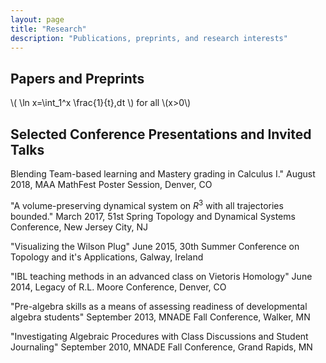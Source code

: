 ```yaml
---
layout: page
title: "Research"
description: "Publications, preprints, and research interests"
---
```


## Papers and Preprints

\\( \ln x=\int_1^x \frac{1}{t}\,dt \\) for all \\(x>0\\)

## Selected Conference Presentations and Invited Talks

Blending Team-based learning and Mastery grading in Calculus I." August 2018, MAA MathFest Poster Session, Denver, CO

"A volume-preserving dynamical system on $R^3$ with all trajectories bounded." March 2017, 51st Spring Topology and Dynamical Systems Conference, New Jersey City, NJ

"Visualizing the Wilson Plug" June 2015, 30th Summer Conference on Topology and it's Applications, Galway, Ireland

"IBL teaching methods in an advanced class on Vietoris Homology" June 2014, Legacy of R.L. Moore Conference, Denver, CO

"Pre-algebra skills as a means of assessing readiness of developmental algebra students" September 2013, MNADE Fall Conference, Walker, MN

"Investigating Algebraic Procedures with Class Discussions and Student Journaling" September 2010, MNADE Fall Conference, Grand Rapids, MN

